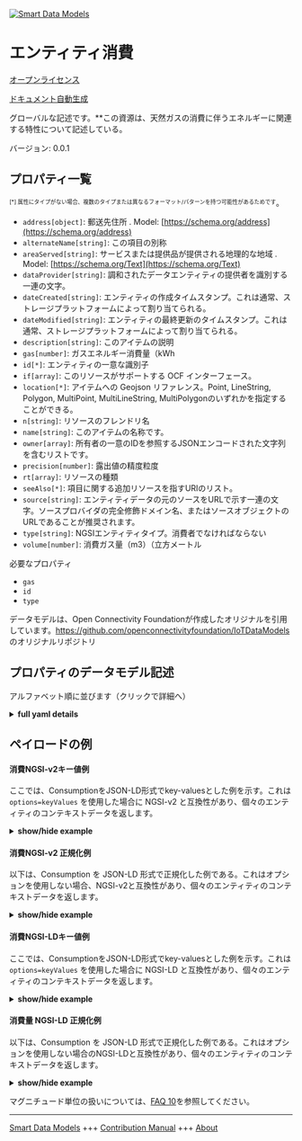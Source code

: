 <!-- 10-Header -->  
[![Smart Data Models](https://smartdatamodels.org/wp-content/uploads/2022/01/SmartDataModels_logo.png "Logo")](https://smartdatamodels.org)  
エンティティ消費  
========<!-- /10-Header -->  
<!-- 15-License -->  
[オープンライセンス](https://github.com/smart-data-models//dataModel.OCF/blob/master/Consumption/LICENSE.md)  
[ドキュメント自動生成](https://docs.google.com/presentation/d/e/2PACX-1vTs-Ng5dIAwkg91oTTUdt8ua7woBXhPnwavZ0FxgR8BsAI_Ek3C5q97Nd94HS8KhP-r_quD4H0fgyt3/pub?start=false&loop=false&delayms=3000#slide=id.gb715ace035_0_60)  
<!-- /15-License -->  
<!-- 20-Description -->  
グローバルな記述です。**この資源は、天然ガスの消費に伴うエネルギーに関連する特性について記述している。  
バージョン: 0.0.1  
<!-- /20-Description -->  
<!-- 30-PropertiesList -->  

## プロパティ一覧  

<sup><sub>[*] 属性にタイプがない場合、複数のタイプまたは異なるフォーマット/パターンを持つ可能性があるためです</sub></sup>。  
- `address[object]`: 郵送先住所  . Model: [https://schema.org/address](https://schema.org/address)- `alternateName[string]`: この項目の別称  - `areaServed[string]`: サービスまたは提供品が提供される地理的な地域  . Model: [https://schema.org/Text](https://schema.org/Text)- `dataProvider[string]`: 調和されたデータエンティティの提供者を識別する一連の文字。  - `dateCreated[string]`: エンティティの作成タイムスタンプ。これは通常、ストレージプラットフォームによって割り当てられる。  - `dateModified[string]`: エンティティの最終更新のタイムスタンプ。これは通常、ストレージプラットフォームによって割り当てられる。  - `description[string]`: このアイテムの説明  - `gas[number]`: ガスエネルギー消費量（kWh  - `id[*]`: エンティティの一意な識別子  - `if[array]`: このリソースがサポートする OCF インターフェース。  - `location[*]`: アイテムへの Geojson リファレンス。Point, LineString, Polygon, MultiPoint, MultiLineString, MultiPolygonのいずれかを指定することができる。  - `n[string]`: リソースのフレンドリ名  - `name[string]`: このアイテムの名称です。  - `owner[array]`: 所有者の一意のIDを参照するJSONエンコードされた文字列を含むリストです。  - `precision[number]`: 露出値の精度粒度  - `rt[array]`: リソースの種類  - `seeAlso[*]`: 項目に関する追加リソースを指すURIのリスト。  - `source[string]`: エンティティデータの元のソースをURLで示す一連の文字。ソースプロバイダの完全修飾ドメイン名、またはソースオブジェクトのURLであることが推奨されます。  - `type[string]`: NGSIエンティティタイプ。消費者でなければならない  - `volume[number]`: 消費ガス量（m3）（立方メートル  <!-- /30-PropertiesList -->  
<!-- 35-RequiredProperties -->  
必要なプロパティ  
- `gas`  - `id`  - `type`  <!-- /35-RequiredProperties -->  
<!-- 40-RequiredProperties -->  
データモデルは、Open Connectivity Foundationが作成したオリジナルを引用しています。https://github.com/openconnectivityfoundation/IoTDataModels のオリジナルリポジトリ  
<!-- /40-RequiredProperties -->  
<!-- 50-DataModelHeader -->  
## プロパティのデータモデル記述  
アルファベット順に並びます（クリックで詳細へ）  
<!-- /50-DataModelHeader -->  
<!-- 60-ModelYaml -->  
<details><summary><strong>full yaml details</strong></summary>    
```yaml  
Consumption:    
  description: 'This Resource describes Properties associated with the energy associated with the consumption of natural gasThe gas value is in kilowatt hours [kWh].The volume value is in metres cubed [m3].Provides the cumulative gas energy, the cumulative gas volume and the calorific value and conversion factor used/required to convert from gas volume (m3[TB1]) to gas energy (KWh).'    
  properties:    
    address:    
      description: 'The mailing address'    
      properties:    
        addressCountry:    
          description: 'Property. The country. For example, Spain. Model:''https://schema.org/addressCountry'''    
          type: string    
        addressLocality:    
          description: 'Property. The locality in which the street address is, and which is in the region. Model:''https://schema.org/addressLocality'''    
          type: string    
        addressRegion:    
          description: 'Property. The region in which the locality is, and which is in the country. Model:''https://schema.org/addressRegion'''    
          type: string    
        postOfficeBoxNumber:    
          description: 'Property. The post office box number for PO box addresses. For example, 03578. Model:''https://schema.org/postOfficeBoxNumber'''    
          type: string    
        postalCode:    
          description: 'Property. The postal code. For example, 24004. Model:''https://schema.org/https://schema.org/postalCode'''    
          type: string    
        streetAddress:    
          description: 'Property. The street address. Model:''https://schema.org/streetAddress'''    
          type: string    
      type: object    
      x-ngsi:    
        model: https://schema.org/address    
        type: Property    
    alternateName:    
      description: 'An alternative name for this item'    
      type: string    
      x-ngsi:    
        type: Property    
    areaServed:    
      description: 'The geographic area where a service or offered item is provided'    
      type: string    
      x-ngsi:    
        model: https://schema.org/Text    
        type: Property    
    dataProvider:    
      description: 'A sequence of characters identifying the provider of the harmonised data entity.'    
      type: string    
      x-ngsi:    
        type: Property    
    dateCreated:    
      description: 'Entity creation timestamp. This will usually be allocated by the storage platform.'    
      format: date-time    
      type: string    
      x-ngsi:    
        type: Property    
    dateModified:    
      description: 'Timestamp of the last modification of the entity. This will usually be allocated by the storage platform.'    
      format: date-time    
      type: string    
      x-ngsi:    
        type: Property    
    description:    
      description: 'A description of this item'    
      type: string    
      x-ngsi:    
        type: Property    
    gas:    
      description: 'gas energy consumed in kWh'    
      minimum: 0    
      readOnly: true    
      type: number    
      x-ngsi:    
        type: Property    
    id:    
      anyOf: &consumption_-_properties_-_owner_-_items_-_anyof    
        - description: 'Property. Identifier format of any NGSI entity'    
          maxLength: 256    
          minLength: 1    
          pattern: ^[\w\-\.\{\}\$\+\*\[\]`|~^@!,:\\]+$    
          type: string    
        - description: 'Property. Identifier format of any NGSI entity'    
          format: uri    
          type: string    
      description: 'Unique identifier of the entity'    
      x-ngsi:    
        type: Property    
    if:    
      description: 'The OCF Interfaces supported by this Resource'    
      items:    
        enum:    
          - oic.if.r    
          - oic.if.baseline    
        type: string    
      minItems: 1    
      readOnly: true    
      type: array    
      uniqueItems: true    
      x-ngsi:    
        type: Property    
    location:    
      description: 'Geojson reference to the item. It can be Point, LineString, Polygon, MultiPoint, MultiLineString or MultiPolygon'    
      oneOf:    
        - description: 'Geoproperty. Geojson reference to the item. Point'    
          properties:    
            bbox:    
              items:    
                type: number    
              minItems: 4    
              type: array    
            coordinates:    
              items:    
                type: number    
              minItems: 2    
              type: array    
            type:    
              enum:    
                - Point    
              type: string    
          required:    
            - type    
            - coordinates    
          title: 'GeoJSON Point'    
          type: object    
        - description: 'Geoproperty. Geojson reference to the item. LineString'    
          properties:    
            bbox:    
              items:    
                type: number    
              minItems: 4    
              type: array    
            coordinates:    
              items:    
                items:    
                  type: number    
                minItems: 2    
                type: array    
              minItems: 2    
              type: array    
            type:    
              enum:    
                - LineString    
              type: string    
          required:    
            - type    
            - coordinates    
          title: 'GeoJSON LineString'    
          type: object    
        - description: 'Geoproperty. Geojson reference to the item. Polygon'    
          properties:    
            bbox:    
              items:    
                type: number    
              minItems: 4    
              type: array    
            coordinates:    
              items:    
                items:    
                  items:    
                    type: number    
                  minItems: 2    
                  type: array    
                minItems: 4    
                type: array    
              type: array    
            type:    
              enum:    
                - Polygon    
              type: string    
          required:    
            - type    
            - coordinates    
          title: 'GeoJSON Polygon'    
          type: object    
        - description: 'Geoproperty. Geojson reference to the item. MultiPoint'    
          properties:    
            bbox:    
              items:    
                type: number    
              minItems: 4    
              type: array    
            coordinates:    
              items:    
                items:    
                  type: number    
                minItems: 2    
                type: array    
              type: array    
            type:    
              enum:    
                - MultiPoint    
              type: string    
          required:    
            - type    
            - coordinates    
          title: 'GeoJSON MultiPoint'    
          type: object    
        - description: 'Geoproperty. Geojson reference to the item. MultiLineString'    
          properties:    
            bbox:    
              items:    
                type: number    
              minItems: 4    
              type: array    
            coordinates:    
              items:    
                items:    
                  items:    
                    type: number    
                  minItems: 2    
                  type: array    
                minItems: 2    
                type: array    
              type: array    
            type:    
              enum:    
                - MultiLineString    
              type: string    
          required:    
            - type    
            - coordinates    
          title: 'GeoJSON MultiLineString'    
          type: object    
        - description: 'Geoproperty. Geojson reference to the item. MultiLineString'    
          properties:    
            bbox:    
              items:    
                type: number    
              minItems: 4    
              type: array    
            coordinates:    
              items:    
                items:    
                  items:    
                    items:    
                      type: number    
                    minItems: 2    
                    type: array    
                  minItems: 4    
                  type: array    
                type: array    
              type: array    
            type:    
              enum:    
                - MultiPolygon    
              type: string    
          required:    
            - type    
            - coordinates    
          title: 'GeoJSON MultiPolygon'    
          type: object    
      x-ngsi:    
        type: Geoproperty    
    n:    
      description: 'Friendly name of the Resource'    
      maxLength: 64    
      readOnly: true    
      type: string    
      x-ngsi:    
        type: Property    
    name:    
      description: 'The name of this item.'    
      type: string    
      x-ngsi:    
        type: Property    
    owner:    
      description: 'A List containing a JSON encoded sequence of characters referencing the unique Ids of the owner(s)'    
      items:    
        anyOf: *consumption_-_properties_-_owner_-_items_-_anyof    
        description: 'Property. Unique identifier of the entity'    
      type: array    
      x-ngsi:    
        type: Property    
    precision:    
      description: 'Accuracy granularity of the exposed value'    
      readOnly: true    
      type: number    
      x-ngsi:    
        type: Property    
    rt:    
      description: 'Resource Type'    
      items:    
        enum:    
          - oic.r.gas.consumption    
        maxLength: 64    
        type: string    
      minItems: 1    
      readOnly: true    
      type: array    
      uniqueItems: true    
      x-ngsi:    
        type: Property    
    seeAlso:    
      description: 'list of uri pointing to additional resources about the item'    
      oneOf:    
        - items:    
            format: uri    
            type: string    
          minItems: 1    
          type: array    
        - format: uri    
          type: string    
      x-ngsi:    
        type: Property    
    source:    
      description: 'A sequence of characters giving the original source of the entity data as a URL. Recommended to be the fully qualified domain name of the source provider, or the URL to the source object.'    
      type: string    
      x-ngsi:    
        type: Property    
    type:    
      description: 'NGSI entity type. It has to be Consumption'    
      enum:    
        - Consumption    
      type: string    
      x-ngsi:    
        type: Property    
    volume:    
      description: 'gas volume consumed in m3 (metres cubed)'    
      minimum: 0    
      readOnly: true    
      type: number    
      x-ngsi:    
        type: Property    
  required:    
    - gas    
    - id    
    - type    
  type: object    
  x-derived-from: https://raw.githubusercontent.com/openconnectivityfoundation/IoTDataModels/master/GasConsumptionResURI.swagger.json    
  x-disclaimer: 'Redistribution and use in source and binary forms, with or without modification, are permitted  provided that the license conditions are met. Copyleft (c) 2021 Contributors to Smart Data Models Program'    
  x-license-url: https://github.com/smart-data-models/dataModel.OCF/blob/master/Consumption/LICENSE.md    
  x-model-schema: https://smart-data-models.github.io/dataModel.OCF/Consumption/schema.json    
  x-model-tags: OCF    
  x-version: 0.0.1    
```  
</details>    
<!-- /60-ModelYaml -->  
<!-- 70-MiddleNotes -->  
<!-- /70-MiddleNotes -->  
<!-- 80-Examples -->  
## ペイロードの例  
#### 消費NGSI-v2キー値例  
ここでは、ConsumptionをJSON-LD形式でkey-valuesとした例を示す。これは `options=keyValues` を使用した場合に NGSI-v2 と互換性があり、個々のエンティティのコンテキストデータを返します。  
<details><summary><strong>show/hide example</strong></summary>    
```json  
{  
  "id": "urn:ngsi-ld:Consumption:id:MBLZ:89037969",  
  "dateCreated": "1994-06-10T09:16:21Z",  
  "dateModified": "1989-03-09T16:35:40Z",  
  "source": "About woman law fear water if lose serious. Point direction probably structure member.",  
  "name": "Forward recognize health where sit. Clearly space down attack. Really dream star specific.",  
  "alternateName": "Above ball glass give. Method alone mean particularly with. Off total nice heavy she pressure six pressure.",  
  "description": "Pretty increase miss daughter fall base represent. Month consider quite black.",  
  "dataProvider": "Party small finally girl.",  
  "owner": [  
    "urn:ngsi-ld:Consumption:items:CEYP:76446909",  
    "urn:ngsi-ld:Consumption:items:ACRF:69587722"  
  ],  
  "seeAlso": [  
    "urn:ngsi-ld:Consumption:items:PJCD:36748962",  
    "urn:ngsi-ld:Consumption:items:XIQR:39589952"  
  ],  
  "location": {  
    "type": "Point",  
    "coordinates": [  
      12.537086,  
      -64.777382  
    ]  
  },  
  "address": {  
    "streetAddress": "South now run girl whatever onto run. Father somebody production far away. Education tell member anything word amount truth. Environmental land join PM since plan school.",  
    "addressLocality": "Best increase hand above able test case explain. Record teach song. Western beautiful stuff dark.",  
    "addressRegion": "Small past second southern. Brother reveal Mr southern animal recently. Action activity manage try hundred truth really.",  
    "addressCountry": "Ask tend exist might tough trade between. One indeed of high one. Senior minute set only building southern outside. How threat sure share per do visit space.",  
    "postalCode": "Three college industry character.",  
    "postOfficeBoxNumber": "Not environmental expect former. Close through both because full specific. Mrs truth kind west science responsibility area enjoy."  
  },  
  "areaServed": "Staff up research read degree maybe body television. Finally drug Mr high. Traditional issue people south.",  
  "rt": [  
    "oic.r.gas.consumption",  
    "oic.r.gas.consumption"  
  ],  
  "if": [  
    "oic.if.r",  
    "oic.if.r"  
  ],  
  "n": "Walk past none truth sound small. Feel house road she against. Street interesting daughter be chair image. Still religious sit.",  
  "gas": {  
    "type": "Property",  
    "value": 696.9  
  },  
  "precision": {  
    "type": "Property",  
    "value": 321.2  
  },  
  "volume": {  
    "type": "Property",  
    "value": 991.4  
  },  
  "type": "Consumption"  
}  
```  
</details>  
#### 消費NGSI-v2 正規化例  
以下は、Consumption を JSON-LD 形式で正規化した例である。これはオプションを使用しない場合、NGSI-v2と互換性があり、個々のエンティティのコンテキストデータを返します。  
<details><summary><strong>show/hide example</strong></summary>    
```json  
{  
  "id": {  
    "type": "string",  
    "value": "urn:ngsi-ld:Consumption:id:MBLZ:89037969"  
  },  
  "dateCreated": {  
    "format": "date-time",  
    "type": "string",  
    "value": "1994-06-10T09:16:21Z"  
  },  
  "dateModified": {  
    "format": "date-time",  
    "type": "string",  
    "value": "1989-03-09T16:35:40Z"  
  },  
  "source": {  
    "type": "string",  
    "value": "About woman law fear water if lose serious. Point direction probably structure member."  
  },  
  "name": {  
    "type": "string",  
    "value": "Forward recognize health where sit. Clearly space down attack. Really dream star specific."  
  },  
  "alternateName": {  
    "type": "string",  
    "value": "Above ball glass give. Method alone mean particularly with. Off total nice heavy she pressure six pressure."  
  },  
  "description": {  
    "type": "string",  
    "value": "Pretty increase miss daughter fall base represent. Month consider quite black."  
  },  
  "dataProvider": {  
    "type": "string",  
    "value": "Party small finally girl."  
  },  
  "owner": {  
    "type": "array",  
    "value": [  
      "urn:ngsi-ld:Consumption:items:CEYP:76446909",  
      "urn:ngsi-ld:Consumption:items:ACRF:69587722"  
    ]  
  },  
  "seeAlso": {  
    "type": "array",  
    "value": [  
      "urn:ngsi-ld:Consumption:items:PJCD:36748962",  
      "urn:ngsi-ld:Consumption:items:XIQR:39589952"  
    ]  
  },  
  "location": {  
    "type": "object",  
    "value": {  
      "type": "Point",  
      "coordinates": [  
        12.537086,  
        -64.777382  
      ]  
    }  
  },  
  "address": {  
    "type": "object",  
    "value": {  
      "streetAddress": "South now run girl whatever onto run. Father somebody production far away. Education tell member anything word amount truth. Environmental land join PM since plan school.",  
      "addressLocality": "Best increase hand above able test case explain. Record teach song. Western beautiful stuff dark.",  
      "addressRegion": "Small past second southern. Brother reveal Mr southern animal recently. Action activity manage try hundred truth really.",  
      "addressCountry": "Ask tend exist might tough trade between. One indeed of high one. Senior minute set only building southern outside. How threat sure share per do visit space.",  
      "postalCode": "Three college industry character.",  
      "postOfficeBoxNumber": "Not environmental expect former. Close through both because full specific. Mrs truth kind west science responsibility area enjoy."  
    }  
  },  
  "areaServed": {  
    "type": "string",  
    "value": "Staff up research read degree maybe body television. Finally drug Mr high. Traditional issue people south."  
  },  
  "rt": {  
    "type": "array",  
    "value": [  
      "oic.r.gas.consumption",  
      "oic.r.gas.consumption"  
    ]  
  },  
  "if": {  
    "type": "array",  
    "value": [  
      "oic.if.r",  
      "oic.if.r"  
    ]  
  },  
  "n": {  
    "type": "string",  
    "value": "Walk past none truth sound small. Feel house road she against. Street interesting daughter be chair image. Still religious sit."  
  },  
  "gas": {  
    "type": "object",  
    "value": {  
      "type": "Property",  
      "value": 696.9  
    }  
  },  
  "precision": {  
    "type": "object",  
    "value": {  
      "type": "Property",  
      "value": 321.2  
    }  
  },  
  "volume": {  
    "type": "object",  
    "value": {  
      "type": "Property",  
      "value": 991.4  
    }  
  },  
  "type": {  
    "type": "string",  
    "value": "Consumption"  
  }  
}  
```  
</details>  
#### 消費NGSI-LDキー値例  
ここでは、ConsumptionをJSON-LD形式でkey-valuesとした例を示す。これは `options=keyValues` を使用した場合に NGSI-LD と互換性があり、個々のエンティティのコンテキストデータを返します。  
<details><summary><strong>show/hide example</strong></summary>    
```json  
{  
    "id": "urn:ngsi-ld:Consumption:id:MBLZ:89037969",  
    "dateCreated": "1994-06-10T09:16:21Z",  
    "dateModified": "1989-03-09T16:35:40Z",  
    "source": "About woman law fear water if lose serious. Point direction probably structure member.",  
    "name": "Forward recognize health where sit. Clearly space down attack. Really dream star specific.",  
    "alternateName": "Above ball glass give. Method alone mean particularly with. Off total nice heavy she pressure six pressure.",  
    "description": "Pretty increase miss daughter fall base represent. Month consider quite black.",  
    "dataProvider": "Party small finally girl.",  
    "owner": [  
        "urn:ngsi-ld:Consumption:items:CEYP:76446909",  
        "urn:ngsi-ld:Consumption:items:ACRF:69587722"  
    ],  
    "seeAlso": [  
        "urn:ngsi-ld:Consumption:items:PJCD:36748962",  
        "urn:ngsi-ld:Consumption:items:XIQR:39589952"  
    ],  
    "location": {  
        "type": "Point",  
        "coordinates": [  
            12.537086,  
            -64.777382  
        ]  
    },  
    "address": {  
        "streetAddress": "South now run girl whatever onto run. Father somebody production far away. Education tell member anything word amount truth. Environmental land join PM since plan school.",  
        "addressLocality": "Best increase hand above able test case explain. Record teach song. Western beautiful stuff dark.",  
        "addressRegion": "Small past second southern. Brother reveal Mr southern animal recently. Action activity manage try hundred truth really.",  
        "addressCountry": "Ask tend exist might tough trade between. One indeed of high one. Senior minute set only building southern outside. How threat sure share per do visit space.",  
        "postalCode": "Three college industry character.",  
        "postOfficeBoxNumber": "Not environmental expect former. Close through both because full specific. Mrs truth kind west science responsibility area enjoy."  
    },  
    "areaServed": "Staff up research read degree maybe body television. Finally drug Mr high. Traditional issue people south.",  
    "rt": [  
        "oic.r.gas.consumption",  
        "oic.r.gas.consumption"  
    ],  
    "if": [  
        "oic.if.r",  
        "oic.if.r"  
    ],  
    "n": "Walk past none truth sound small. Feel house road she against. Street interesting daughter be chair image. Still religious sit.",  
    "gas": {  
        "type": "Property",  
        "value": 696.9  
    },  
    "precision": {  
        "type": "Property",  
        "value": 321.2  
    },  
    "volume": {  
        "type": "Property",  
        "value": 991.4  
    },  
    "type": "Consumption",  
    "@context": [  
        "https://smartdatamodels.org/context.jsonld",  
        "https://raw.githubusercontent.com/smart-data-models/dataModel.OCF/master/context.jsonld"  
    ]  
}  
```  
</details>  
#### 消費量 NGSI-LD 正規化例  
以下は、Consumption を JSON-LD 形式で正規化した例である。これはオプションを使用しない場合のNGSI-LDと互換性があり、個々のエンティティのコンテキストデータを返します。  
<details><summary><strong>show/hide example</strong></summary>    
```json  
{  
    "id": "urn:ngsi-ld:Consumption:id:RWEB:24364675",  
    "dateCreated": {  
        "type": "Property",  
        "value": {  
            "@type": "DateTime",  
            "@value": "1989-07-06T18:37:14Z"  
        }  
    },  
    "dateModified": {  
        "type": "Property",  
        "value": {  
            "@type": "DateTime",  
            "@value": "1994-11-08T02:45:06Z"  
        }  
    },  
    "source": {  
        "type": "Property",  
        "value": "Son worry animal. Foot service including any manage policy."  
    },  
    "name": {  
        "type": "Property",  
        "value": "Green decade man. Stuff different too security analysis."  
    },  
    "alternateName": {  
        "type": "Property",  
        "value": "Hundred how live approach. More impact deep agree. Major system represent indeed."  
    },  
    "description": {  
        "type": "Property",  
        "value": "Push country they simply management will. Must pressure quite remain."  
    },  
    "dataProvider": {  
        "type": "Property",  
        "value": "Model participant position music three agency yes medical. Thought analysis space sort eight budget. Computer while less sea listen project."  
    },  
    "owner": {  
        "type": "Property",  
        "value": [  
            "urn:ngsi-ld:Consumption:items:SUTR:00014807",  
            "urn:ngsi-ld:Consumption:items:SIDL:46053291"  
        ]  
    },  
    "seeAlso": {  
        "type": "Property",  
        "value": [  
            "urn:ngsi-ld:Consumption:items:WHLG:61639670"  
        ]  
    },  
    "location": {  
        "type": "Property",  
        "value": {  
            "type": "Point",  
            "coordinates": [  
                -41.379881,  
                -97.456012  
            ]  
        }  
    },  
    "address": {  
        "type": "Property",  
        "value": {  
            "streetAddress": "Visit economic size. Raise sign statement.",  
            "addressLocality": "Bar safe production suddenly be. Their former say from recently fact.",  
            "addressRegion": "Give tell everything political admit world fear. Teacher under area feel reveal.",  
            "addressCountry": "Bed dream fast three. Particularly onto enough painting.",  
            "postalCode": "Create nothing major sometimes international work. Management Congress building meet. Teacher minute particular should.",  
            "postOfficeBoxNumber": "Improve report forget or. Congress interview peace nature player. Should TV yard my increase music."  
        }  
    },  
    "areaServed": {  
        "type": "Property",  
        "value": "Upon century information event act. Two suggest this health just fly."  
    },  
    "rt": {  
        "type": "Property",  
        "value": [  
            "oic.r.gas.consumption"  
        ]  
    },  
    "if": {  
        "type": "Property",  
        "value": [  
            "oic.if.baseline"  
        ]  
    },  
    "n": {  
        "type": "Property",  
        "value": "Key there sea. Difficult wonder moment paper suggest huge. Fear population major stage."  
    },  
    "gas": {  
        "type": "Property",  
        "value": 217.2  
    },  
    "precision": {  
        "type": "Property",  
        "value": 963.4  
    },  
    "volume": {  
        "type": "Property",  
        "value": 213.0  
    },  
    "type": "Consumption",  
    "@context": [  
        "https://smartdatamodels.org/context.jsonld",  
        "https://raw.githubusercontent.com/smart-data-models/dataModel.OCF/master/context.jsonld"  
    ]  
}  
```  
</details><!-- /80-Examples -->  
<!-- 90-FooterNotes -->  
<!-- /90-FooterNotes -->  
<!-- 95-Units -->  
マグニチュード単位の扱いについては、[FAQ 10](https://smartdatamodels.org/index.php/faqs/)を参照してください。  
<!-- /95-Units -->  
<!-- 97-LastFooter -->  
---  
[Smart Data Models](https://smartdatamodels.org) +++ [Contribution Manual](https://bit.ly/contribution_manual) +++ [About](https://bit.ly/Introduction_SDM)<!-- /97-LastFooter -->  
